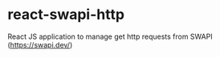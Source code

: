 # react-swapi-http
React JS application to manage get http requests from SWAPI (https://swapi.dev/)
